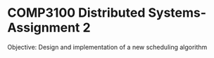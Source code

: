 # COMP3100 Distributed Systems- Assignment 2
Objective: Design and implementation of a new scheduling algorithm

